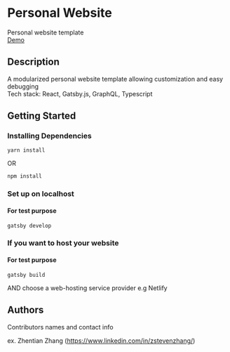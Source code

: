 # Personal Website

Personal website template<br /> 
[Demo](https://www.zszspace.com)

## Description

A modularized personal website template allowing customization and easy debugging<br /> 
Tech stack: React, Gatsby.js, GraphQL, Typescript

## Getting Started

### Installing Dependencies

```
yarn install
```
OR
```
npm install
```

### Set up on localhost
#### For test purpose
```
gatsby develop
```

### If you want to host your website
#### For test purpose
```
gatsby build
```
AND choose a web-hosting service provider e.g Netlify

## Authors

Contributors names and contact info

ex. Zhentian Zhang (https://www.linkedin.com/in/zstevenzhang/)

